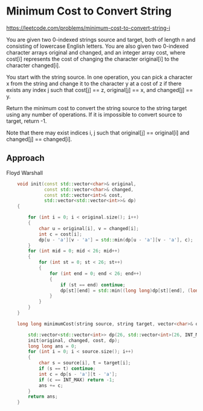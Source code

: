 # Minimum Cost to Convert String


https://leetcode.com/problems/minimum-cost-to-convert-string-i

You are given two 0-indexed strings source and target, both of length n and consisting of lowercase English letters. You are also given two 0-indexed character arrays original and changed, and an integer array cost, where cost[i] represents the cost of changing the character original[i] to the character changed[i].

You start with the string source. In one operation, you can pick a character x from the string and change it to the character y at a cost of z if there exists any index j such that cost[j] == z, original[j] == x, and changed[j] == y.

Return the minimum cost to convert the string source to the string target using any number of operations. If it is impossible to convert source to target, return -1.

Note that there may exist indices i, j such that original[j] == original[i] and changed[j] == changed[i].

## Approach 

Floyd Warshall

``` C++
    void init(const std::vector<char>& original, 
              const std::vector<char>& changed, 
              const std::vector<int>& cost,
              std::vector<std::vector<int>>& dp)
    {

        for (int i = 0; i < original.size(); i++)
        {
            char u = original[i], v = changed[i];
            int c = cost[i];
            dp[u - 'a'][v - 'a'] = std::min(dp[u - 'a'][v - 'a'], c);
        }
        for (int mid = 0; mid < 26; mid++)
        {
            for (int st = 0; st < 26; st++)
            {
                for (int end = 0; end < 26; end++)
                {
                    if (st == end) continue;
                    dp[st][end] = std::min((long long)dp[st][end], (long long)dp[st][mid] + dp[mid][end]);
                }
            }
        }
    }

    long long minimumCost(string source, string target, vector<char>& original, vector<char>& changed, vector<int>& cost) {

        std::vector<std::vector<int>> dp(26, std::vector<int>(26, INT_MAX));
        init(original, changed, cost, dp);
        long long ans = 0;
        for (int i = 0; i < source.size(); i++)
        {
            char s = source[i], t = target[i];
            if (s == t) continue;
            int c = dp[s - 'a'][t - 'a'];
            if (c == INT_MAX) return -1;
            ans += c;
        }
        return ans;
    }
```